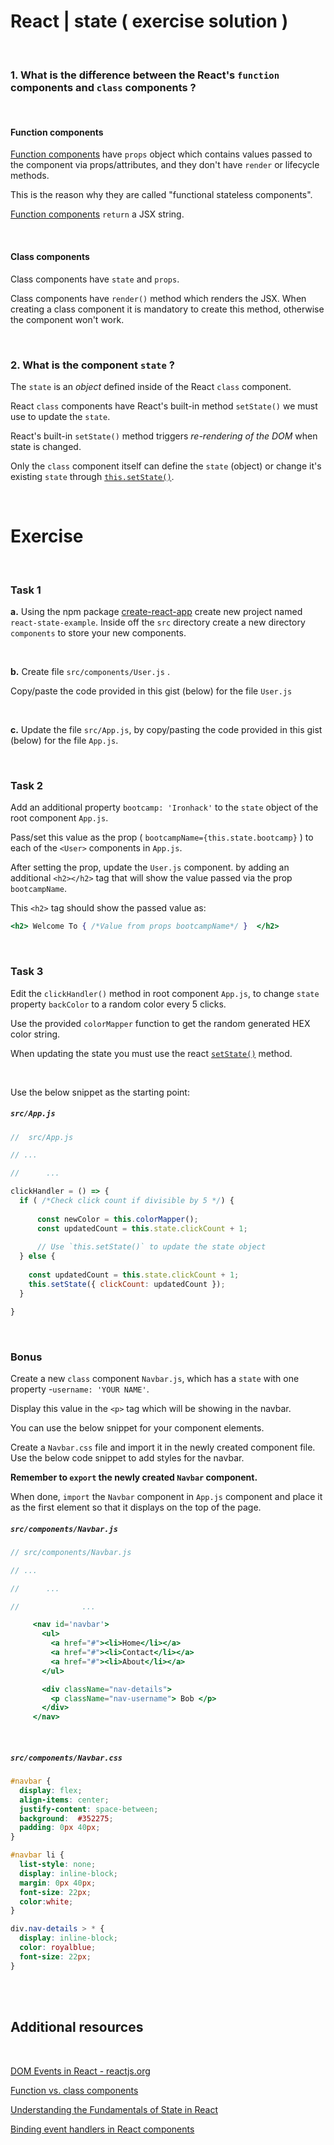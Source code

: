 # React | state   ( exercise solution )

<br>

### 1. What is the difference between the React's `function` components and `class` components ?
<br>

#### Function components


[Function components](https://reactjs.org/docs/components-and-props.html#function-and-class-components) have `props`  object which contains values passed to the component via props/attributes, and they don't have `render`  or lifecycle methods.



This is the reason why they are called "functional stateless components".

[Function components](https://reactjs.org/docs/components-and-props.html#function-and-class-components)  `return` a JSX string.


<br>

#### Class components


Class components have `state` and `props`.

Class components have `render()` method which renders the JSX. When creating a class component it is mandatory to create this method, otherwise the component won't work.


<br>

### 2.  What is the component `state` ?



The `state` is an  *object*  defined inside of the React `class` component.

React `class`  components have React's built-in method `setState()` we must use to update the `state`.

React's built-in `setState()` method triggers *re-rendering of the DOM* when state is changed.


Only the `class` component itself can define the `state` (object) or change it's existing `state` through [`this.setState()`](https://reactjs.org/docs/state-and-lifecycle.html#using-state-correctly).



<br>

# Exercise



<br>



### Task 1

**a.** Using the npm package [create-react-app](https://facebook.github.io/create-react-app/docs/getting-started) create new project named `react-state-example`.
Inside off the `src` directory create a new directory `components` to store your new components.



<br>



**b.** Create file `src/components/User.js` .

Copy/paste the code provided in this gist (below) for the file `User.js`



<br>



**c.** Update the file `src/App.js`, by copy/pasting the code provided in this gist (below) for the file `App.js`.



<br>



### Task 2

Add an additional property `bootcamp: 'Ironhack'` to the `state` object of the root component `App.js`.



Pass/set this value as the prop ( `bootcampName={this.state.bootcamp}` ) to each of the `<User>` components in `App.js`.



After setting the prop, update the `User.js` component. by adding an additional `<h2></h2>` tag that will show the value passed via the prop `bootcampName`.

This `<h2>` tag should show the passed value as:

 ```jsx
<h2> Welcome To { /*Value from props bootcampName*/ }  </h2>
 ```







<br>



### Task 3

Edit the `clickHandler()` method in root component `App.js`, to change `state` property `backColor` to a random color every 5 clicks.

Use the provided `colorMapper` function to get the random generated HEX color string.

When updating the state you must use the react [`setState()`](https://reactjs.org/docs/state-and-lifecycle.html#using-state-correctly) method.



<br>

Use the below snippet as the starting point:



##### `src/App.js`

```js
//	src/App.js

// ...

//		...

clickHandler = () => {
  if ( /*Check click count if divisible by 5 */) {
      
      const newColor = this.colorMapper();
      const updatedCount = this.state.clickCount + 1; 
      
      // Use `this.setState()` to update the state object
  } else {
     
    const updatedCount = this.state.clickCount + 1;
    this.setState({ clickCount: updatedCount });
  }

}
```



<br>



### Bonus



Create a new `class` component `Navbar.js`, which has a `state` with one property -`username: 'YOUR NAME'`.



Display this value in the `<p>` tag which will be showing in the navbar.

You can use the below snippet for your component elements.



Create a `Navbar.css` file and import it in the newly created component file. Use the below code snippet to add styles for the navbar.





**Remember to `export` the newly created `Navbar` component.**



When done, `import` the `Navbar` component in `App.js` component and place it as the first element so that it displays on the top of the page.



##### `src/components/Navbar.js`

```jsx
// src/components/Navbar.js

// ...

//		...

//				...

     <nav id='navbar'>
       <ul>
         <a href="#"><li>Home</li></a>
         <a href="#"><li>Contact</li></a>
         <a href="#"><li>About</li></a>
       </ul>

       <div className="nav-details">
         <p className="nav-username"> Bob </p>
       </div>
     </nav>


```



<br>



##### `src/components/Navbar.css`


```css
#navbar {
  display: flex;
  align-items: center;
  justify-content: space-between;
  background:  #352275;
  padding: 0px 40px;
}

#navbar li {
  list-style: none;
  display: inline-block;
  margin: 0px 40px; 
  font-size: 22px;
  color:white;
}

div.nav-details > * {
  display: inline-block;
  color: royalblue;
  font-size: 22px;
}
```




<br>
<br>

## Additional resources

<br>

[DOM Events in React -  reactjs.org](https://reactjs.org/docs/events.html)

[Function vs. class components](https://medium.com/@Zwenza/functional-vs-class-components-in-react-231e3fbd7108)

[Understanding the Fundamentals of State in React](https://medium.com/the-andela-way/understanding-the-fundamentals-of-state-in-react-79c711be677f)

[Binding event handlers in React components](https://medium.freecodecamp.org/this-is-why-we-need-to-bind-event-handlers-in-class-components-in-react-f7ea1a6f93eb)